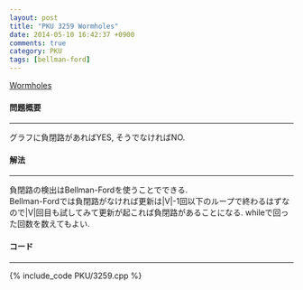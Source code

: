 ```yaml
---
layout: post
title: "PKU 3259 Wormholes"
date: 2014-05-10 16:42:37 +0900
comments: true
category: PKU
tags: [bellman-ford]
---
```


[Wormholes](http://poj.org/problem?id=3259)

#### 問題概要

****

グラフに負閉路があればYES, そうでなければNO.  

#### 解法

****

負閉路の検出はBellman-Fordを使うことでできる.  
Bellman-Fordでは負閉路がなければ更新は|V|-1回以下のループで終わるはずなので|V|回目も試してみて更新が起これば負閉路があることになる. whileで回った回数を数えてもよい.  

#### コード

****

{% include_code PKU/3259.cpp %}

